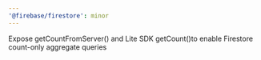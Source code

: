 ```yaml
---
'@firebase/firestore': minor
---
```


Expose getCountFromServer() and Lite SDK getCount()to enable Firestore count-only aggregate queries
